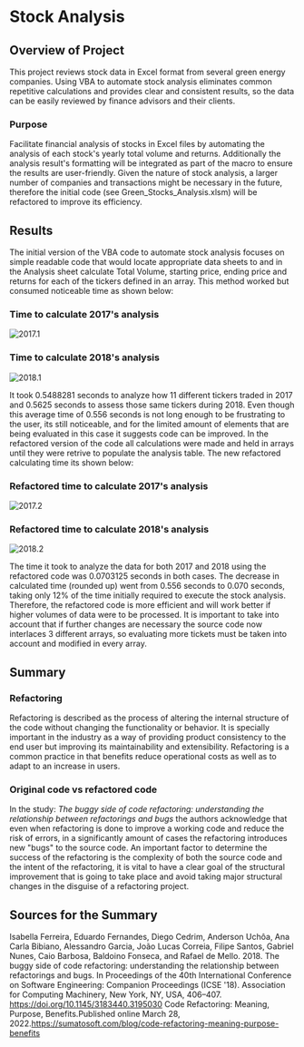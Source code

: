 # Stock Analysis
## Overview of Project
This project reviews stock data in Excel format from several green energy companies. Using VBA to automate stock analysis eliminates common repetitive calculations and provides clear and consistent results, so the data can be easily reviewed by finance advisors and their clients.

### Purpose
Facilitate financial analysis of stocks in Excel files by automating the analysis of each stock's yearly total volume and returns. Additionally the analysis result's formatting will be integrated as part of the macro to ensure the results are user-friendly.
Given the nature of stock analysis, a larger number of companies and transactions might be necessary in the future, therefore the initial code (see Green_Stocks_Analysis.xlsm) will be refactored to improve its efficiency.

## Results
The initial version of the VBA code to automate stock analysis focuses on simple readable code that would locate appropriate data sheets to and in the Analysis sheet calculate Total Volume, starting price, ending price and returns for each of the tickers defined in an array. This method worked but consumed noticeable time as shown below:
### Time to calculate 2017's analysis
![2017.1](https://github.com/Li11iana/stock-analysis/blob/main/Resources/2017.1.png)
### Time to calculate 2018's analysis
![2018.1](https://github.com/Li11iana/stock-analysis/blob/main/Resources/2018.1.png)

It took 0.5488281 seconds to analyze how 11 different tickers traded in 2017 and 0.5625 seconds to assess those same tickers during 2018. Even though this average time of 0.556 seconds is not long enough to be frustrating to the user, its still noticeable, and for the limited amount of elements that are being evaluated in this case it suggests code can be improved.
In the refactored version of the code all calculations were made and held in arrays until they were retrive to populate the analysis table. The new refactored calculating time its shown below:

### Refactored time to calculate 2017's analysis
![2017.2](https://github.com/Li11iana/stock-analysis/blob/main/Resources/2017.2.png)

### Refactored time to calculate 2018's analysis
![2018.2](https://github.com/Li11iana/stock-analysis/blob/main/Resources/2018.2.png)

The time it took to analyze the data for both 2017 and 2018 using the refactored code was 0.0703125 seconds in both cases. The decrease in calculated time (rounded up) went from 0.556 seconds to 0.070 seconds, taking only 12% of the time initially required to execute the stock analysis. Therefore, the refactored code is more efficient and will work better if higher volumes of data were to be processed. It is important to take into account that if further changes are necessary the source code now interlaces 3 different arrays, so evaluating more tickets must be taken into account and modified in every array.


## Summary
### Refactoring
Refactoring is described as the process of altering the internal structure of the code without changing the functionality or behavior. It is specially important in the industry as a way of providing product consistency to the end user but improving its maintainability and extensibility. Refactoring is a common practice in that benefits reduce operational costs as well as to adapt to an increase in users.

### Original code vs refactored code
In the study: _The buggy side of code refactoring: understanding the relationship between refactorings and bugs_ the authors acknowledge that even when refactoring is done to improve a working code and reduce the risk of errors, in a significantly amount of cases the refactoring introduces new "bugs" to the source code. An important factor to determine the success of the refactoring is the complexity of both the source code and the intent of the refactoring, it is vital to have a clear goal of the structural improvement that is going to take place and avoid taking major structural changes in the disguise of a refactoring project.

## Sources for the Summary

Isabella Ferreira, Eduardo Fernandes, Diego Cedrim, Anderson Uchôa, Ana Carla Bibiano, Alessandro Garcia, João Lucas Correia, Filipe Santos, Gabriel Nunes, Caio Barbosa, Baldoino Fonseca, and Rafael de Mello. 2018. The buggy side of code refactoring: understanding the relationship between refactorings and bugs. In Proceedings of the 40th International Conference on Software Engineering: Companion Proceedings (ICSE '18). Association for Computing Machinery, New York, NY, USA, 406–407. https://doi.org/10.1145/3183440.3195030
Code Refactoring: Meaning, Purpose, Benefits.Published online March 28, 2022.https://sumatosoft.com/blog/code-refactoring-meaning-purpose-benefits
